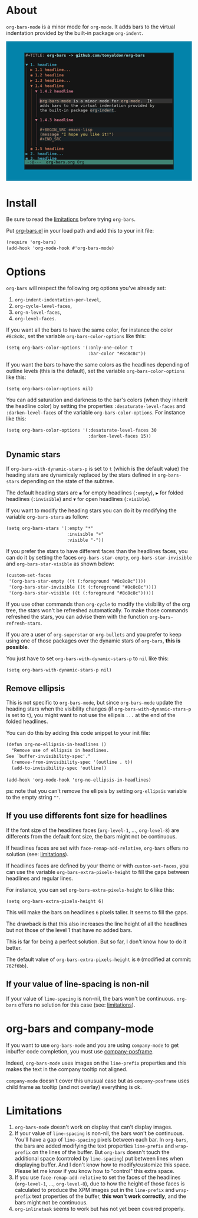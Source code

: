 # About

`org-bars-mode` is a minor mode for `org-mode`.  It adds bars to the
virtual indentation provided by the built-in package `org-indent`.

![GitHub Logo](./org-bars.png)

# Install

Be sure to read the [limitations](#limitations) before trying
`org-bars`.

Put [org-bars.el](./org-bars.el) in your load path and add this to
your init file:

```elisp
(require 'org-bars)
(add-hook 'org-mode-hook #'org-bars-mode)
```

# Options

`org-bars` will respect the following org options you've already set:
1. `org-indent-indentation-per-level`,
2. `org-cycle-level-faces`,
3. `org-n-level-faces`,
4. `org-level-faces`.

If you want all the bars to have the same color, for instance
the color `#8c8c8c`, set the variable `org-bars-color-options`
like this:

```
(setq org-bars-color-options '(:only-one-color t
                               :bar-color "#8c8c8c"))
```

If you want the bars to have the same colors as the headlines
depending of outline levels (this is the default), set the
variable `org-bars-color-options` like this:

```
(setq org-bars-color-options nil)
```

You can add saturation and darkness to the bar's colors (when they
inherit the headline color) by setting the properties
`:desaturate-level-faces` and `:darken-level-faces` of the variable
`org-bars-color-options`.  For instance like this:

```
(setq org-bars-color-options '(:desaturate-level-faces 30
                               :darken-level-faces 15))
```

## Dynamic stars

If `org-bars-with-dynamic-stars-p` is set to `t` (which is the
default value) the heading stars are dynamicaly replaced by the
stars defined in `org-bars-stars` depending on the state of the
subtree.

The default heading stars are `◉` for empty headlines (`:empty`), `▶`
for folded headlines (`:invisible`) and `▼` for open headlines
(`:visible`).

If you want to modify the heading stars you can do it by modifying the
variable `org-bars-stars` as follow:

```elisp
(setq org-bars-stars '(:empty "*"
                       :invisible "+"
                       :visible "-"))
```

If you prefer the stars to have different faces than the headlines
faces, you can do it by setting the faces `org-bars-star-empty`,
`org-bars-star-invisible` and `org-bars-star-visible` as shown below:

```elisp
(custom-set-faces
 '(org-bars-star-empty ((t (:foreground "#8c8c8c"))))
 '(org-bars-star-invisible ((t (:foreground "#8c8c8c"))))
 '(org-bars-star-visible ((t (:foreground "#8c8c8c")))))
```

If you use other commands than `org-cycle` to modify the visibility of
the org tree, the stars won't be refreshed automatically.  To make
those commands refreshed the stars, you can advise them with
the function `org-bars-refresh-stars`.

If you are a user of `org-superstar` or `org-bullets` and you prefer
to keep using one of those packages over the dynamic stars of
`org-bars`, **this is possible**.

You just have to set `org-bars-with-dynamic-stars-p` to `nil` like this:

```elisp
(setq org-bars-with-dynamic-stars-p nil)
```

## Remove ellipsis

This is not specific to `org-bars-mode`, but since `org-bars-mode`
update the heading stars when the visibility changes (if
`org-bars-with-dynamic-stars-p` is set to `t`), you might want to not
use the ellipsis `...` at the end of the folded headlines.

You can do this by adding this code snippet to your init file:

```elisp
(defun org-no-ellipsis-in-headlines ()
  "Remove use of ellipsis in headlines.
See `buffer-invisibility-spec'."
  (remove-from-invisibility-spec '(outline . t))
  (add-to-invisibility-spec 'outline))

(add-hook 'org-mode-hook 'org-no-ellipsis-in-headlines)
```

ps: note that you can't remove the ellipsis by setting `org-ellipsis`
variable to the empty string `""`.

## If you use differents font size for headlines

If the font size of the headlines faces (`org-level-1`, ...,
`org-level-8`) are differents from the default font size, the bars
might not be continuous.

If headlines faces are set with `face-remap-add-relative`, `org-bars`
offers no solution (see: [limitations](#limitations)).

If headlines faces are defined by your theme or with
`custom-set-faces`, you can use the variable
`org-bars-extra-pixels-height` to fill the gaps between headlines and
regular lines.

For instance, you can set `org-bars-extra-pixels-height` to `6` like
this:

```elisp
(setq org-bars-extra-pixels-height 6)
```

This will make the bars on headlines `6` pixels taller.  It seems to
fill the gaps.

The drawback is that this also increases the line height of all
the headlines but not those of the level 1 that have no added bars.

This is far for being a perfect solution.  But so far, I don't know
how to do it better.

The default value of `org-bars-extra-pixels-height` is `0` (modified
at commit: `762f6bb`).

## If your value of line-spacing is non-nil

If your value of `line-spacing` is non-nil, the bars won't be
continuous.  `org-bars` offers no solution for this case (see:
[limitations](#limitations)).

# org-bars and company-mode

If you want to use `org-bars-mode` and you are using `company-mode` to
get inbuffer code completion, you must use [company-posframe](https://github.com/tumashu/company-posframe).

Indeed, `org-bars-mode` uses images on the `line-prefix` properties
and this makes the text in the company tooltip not aligned.

`company-mode` doesn't cover this unusual case but as
`company-posframe` uses child frame as tooltip (and not overlay)
everything is ok.

# Limitations

1. `org-bars-mode` doesn't work on display that can't display images.
2. If your value of `line-spacing` is non-nil, the bars won't be
   continuous.  You'll have a gap of `line-spacing` pixels between
   each bar.  In `org-bars`, the bars are added modifying the text
   properties `line-prefix` and `wrap-prefix` on the lines of the
   buffer.  But `org-bars` doesn't touch the additional space
   (controled by `line-spacing`) put between lines when displaying
   buffer.  And I don't know how to modify/customize this space.
   Please let me know if you know how to "control" this extra
   space.
3. If you use `face-remap-add-relative` to set the faces of the
   headlines (`org-level-1`, ..., `org-level-8`), due to how the
   height of those faces is calculated to produce the XPM images put
   in the `line-prefix` and `wrap-prefix` text properties of the
   buffer, **this won't work correctly**, and the bars might not be
   continuous.
4. `org-inlinetask` seems to work but has not yet been covered properly.
